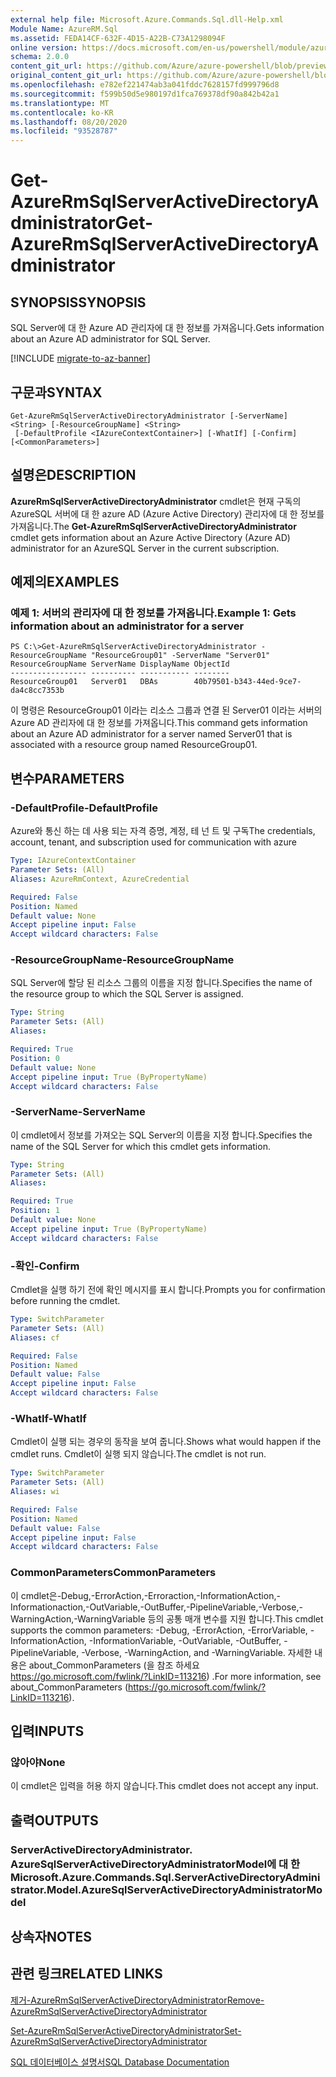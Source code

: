 ```yaml
---
external help file: Microsoft.Azure.Commands.Sql.dll-Help.xml
Module Name: AzureRM.Sql
ms.assetid: FEDA14CF-632F-4D15-A22B-C73A1298094F
online version: https://docs.microsoft.com/en-us/powershell/module/azurerm.sql/get-azurermsqlserveractivedirectoryadministrator
schema: 2.0.0
content_git_url: https://github.com/Azure/azure-powershell/blob/preview/src/ResourceManager/Sql/Commands.Sql/help/Get-AzureRmSqlServerActiveDirectoryAdministrator.md
original_content_git_url: https://github.com/Azure/azure-powershell/blob/preview/src/ResourceManager/Sql/Commands.Sql/help/Get-AzureRmSqlServerActiveDirectoryAdministrator.md
ms.openlocfilehash: e782ef221474ab3a041fddc7628157fd999796d8
ms.sourcegitcommit: f599b50d5e980197d1fca769378df90a842b42a1
ms.translationtype: MT
ms.contentlocale: ko-KR
ms.lasthandoff: 08/20/2020
ms.locfileid: "93528787"
---
```

# <span data-ttu-id="b7522-101">Get-AzureRmSqlServerActiveDirectoryAdministrator</span><span class="sxs-lookup"><span data-stu-id="b7522-101">Get-AzureRmSqlServerActiveDirectoryAdministrator</span></span>

## <span data-ttu-id="b7522-102">SYNOPSIS</span><span class="sxs-lookup"><span data-stu-id="b7522-102">SYNOPSIS</span></span>
<span data-ttu-id="b7522-103">SQL Server에 대 한 Azure AD 관리자에 대 한 정보를 가져옵니다.</span><span class="sxs-lookup"><span data-stu-id="b7522-103">Gets information about an Azure AD administrator for SQL Server.</span></span>

[!INCLUDE [migrate-to-az-banner](../../includes/migrate-to-az-banner.md)]

## <span data-ttu-id="b7522-104">구문과</span><span class="sxs-lookup"><span data-stu-id="b7522-104">SYNTAX</span></span>

```
Get-AzureRmSqlServerActiveDirectoryAdministrator [-ServerName] <String> [-ResourceGroupName] <String>
 [-DefaultProfile <IAzureContextContainer>] [-WhatIf] [-Confirm] [<CommonParameters>]
```

## <span data-ttu-id="b7522-105">설명은</span><span class="sxs-lookup"><span data-stu-id="b7522-105">DESCRIPTION</span></span>
<span data-ttu-id="b7522-106">**AzureRmSqlServerActiveDirectoryAdministrator** cmdlet은 현재 구독의 AzureSQL 서버에 대 한 azure AD (Azure Active Directory) 관리자에 대 한 정보를 가져옵니다.</span><span class="sxs-lookup"><span data-stu-id="b7522-106">The **Get-AzureRmSqlServerActiveDirectoryAdministrator** cmdlet gets information about an Azure Active Directory (Azure AD) administrator for an AzureSQL Server in the current subscription.</span></span>

## <span data-ttu-id="b7522-107">예제의</span><span class="sxs-lookup"><span data-stu-id="b7522-107">EXAMPLES</span></span>

### <span data-ttu-id="b7522-108">예제 1: 서버의 관리자에 대 한 정보를 가져옵니다.</span><span class="sxs-lookup"><span data-stu-id="b7522-108">Example 1: Gets information about an administrator for a server</span></span>
```
PS C:\>Get-AzureRmSqlServerActiveDirectoryAdministrator -ResourceGroupName "ResourceGroup01" -ServerName "Server01"
ResourceGroupName ServerName DisplayName ObjectId 
----------------- ---------- ----------- -------- 
ResourceGroup01   Server01   DBAs        40b79501-b343-44ed-9ce7-da4c8cc7353b
```

<span data-ttu-id="b7522-109">이 명령은 ResourceGroup01 이라는 리소스 그룹과 연결 된 Server01 이라는 서버의 Azure AD 관리자에 대 한 정보를 가져옵니다.</span><span class="sxs-lookup"><span data-stu-id="b7522-109">This command gets information about an Azure AD administrator for a server named Server01 that is associated with a resource group named ResourceGroup01.</span></span>

## <span data-ttu-id="b7522-110">변수</span><span class="sxs-lookup"><span data-stu-id="b7522-110">PARAMETERS</span></span>

### <span data-ttu-id="b7522-111">-DefaultProfile</span><span class="sxs-lookup"><span data-stu-id="b7522-111">-DefaultProfile</span></span>
<span data-ttu-id="b7522-112">Azure와 통신 하는 데 사용 되는 자격 증명, 계정, 테 넌 트 및 구독</span><span class="sxs-lookup"><span data-stu-id="b7522-112">The credentials, account, tenant, and subscription used for communication with azure</span></span>

```yaml
Type: IAzureContextContainer
Parameter Sets: (All)
Aliases: AzureRmContext, AzureCredential

Required: False
Position: Named
Default value: None
Accept pipeline input: False
Accept wildcard characters: False
```

### <span data-ttu-id="b7522-113">-ResourceGroupName</span><span class="sxs-lookup"><span data-stu-id="b7522-113">-ResourceGroupName</span></span>
<span data-ttu-id="b7522-114">SQL Server에 할당 된 리소스 그룹의 이름을 지정 합니다.</span><span class="sxs-lookup"><span data-stu-id="b7522-114">Specifies the name of the resource group to which the SQL Server is assigned.</span></span>

```yaml
Type: String
Parameter Sets: (All)
Aliases:

Required: True
Position: 0
Default value: None
Accept pipeline input: True (ByPropertyName)
Accept wildcard characters: False
```

### <span data-ttu-id="b7522-115">-ServerName</span><span class="sxs-lookup"><span data-stu-id="b7522-115">-ServerName</span></span>
<span data-ttu-id="b7522-116">이 cmdlet에서 정보를 가져오는 SQL Server의 이름을 지정 합니다.</span><span class="sxs-lookup"><span data-stu-id="b7522-116">Specifies the name of the SQL Server for which this cmdlet gets information.</span></span>

```yaml
Type: String
Parameter Sets: (All)
Aliases:

Required: True
Position: 1
Default value: None
Accept pipeline input: True (ByPropertyName)
Accept wildcard characters: False
```

### <span data-ttu-id="b7522-117">-확인</span><span class="sxs-lookup"><span data-stu-id="b7522-117">-Confirm</span></span>
<span data-ttu-id="b7522-118">Cmdlet을 실행 하기 전에 확인 메시지를 표시 합니다.</span><span class="sxs-lookup"><span data-stu-id="b7522-118">Prompts you for confirmation before running the cmdlet.</span></span>

```yaml
Type: SwitchParameter
Parameter Sets: (All)
Aliases: cf

Required: False
Position: Named
Default value: False
Accept pipeline input: False
Accept wildcard characters: False
```

### <span data-ttu-id="b7522-119">-WhatIf</span><span class="sxs-lookup"><span data-stu-id="b7522-119">-WhatIf</span></span>
<span data-ttu-id="b7522-120">Cmdlet이 실행 되는 경우의 동작을 보여 줍니다.</span><span class="sxs-lookup"><span data-stu-id="b7522-120">Shows what would happen if the cmdlet runs.</span></span>
<span data-ttu-id="b7522-121">Cmdlet이 실행 되지 않습니다.</span><span class="sxs-lookup"><span data-stu-id="b7522-121">The cmdlet is not run.</span></span>

```yaml
Type: SwitchParameter
Parameter Sets: (All)
Aliases: wi

Required: False
Position: Named
Default value: False
Accept pipeline input: False
Accept wildcard characters: False
```

### <span data-ttu-id="b7522-122">CommonParameters</span><span class="sxs-lookup"><span data-stu-id="b7522-122">CommonParameters</span></span>
<span data-ttu-id="b7522-123">이 cmdlet은-Debug,-ErrorAction,-Erroraction,-InformationAction,-Informationaction,-OutVariable,-OutBuffer,-PipelineVariable,-Verbose,-WarningAction,-WarningVariable 등의 공통 매개 변수를 지원 합니다.</span><span class="sxs-lookup"><span data-stu-id="b7522-123">This cmdlet supports the common parameters: -Debug, -ErrorAction, -ErrorVariable, -InformationAction, -InformationVariable, -OutVariable, -OutBuffer, -PipelineVariable, -Verbose, -WarningAction, and -WarningVariable.</span></span> <span data-ttu-id="b7522-124">자세한 내용은 about_CommonParameters (을 참조 하세요 https://go.microsoft.com/fwlink/?LinkID=113216) .</span><span class="sxs-lookup"><span data-stu-id="b7522-124">For more information, see about_CommonParameters (https://go.microsoft.com/fwlink/?LinkID=113216).</span></span>

## <span data-ttu-id="b7522-125">입력</span><span class="sxs-lookup"><span data-stu-id="b7522-125">INPUTS</span></span>

### <span data-ttu-id="b7522-126">않아야</span><span class="sxs-lookup"><span data-stu-id="b7522-126">None</span></span>
<span data-ttu-id="b7522-127">이 cmdlet은 입력을 허용 하지 않습니다.</span><span class="sxs-lookup"><span data-stu-id="b7522-127">This cmdlet does not accept any input.</span></span>

## <span data-ttu-id="b7522-128">출력</span><span class="sxs-lookup"><span data-stu-id="b7522-128">OUTPUTS</span></span>

### <span data-ttu-id="b7522-129">ServerActiveDirectoryAdministrator. AzureSqlServerActiveDirectoryAdministratorModel에 대 한</span><span class="sxs-lookup"><span data-stu-id="b7522-129">Microsoft.Azure.Commands.Sql.ServerActiveDirectoryAdministrator.Model.AzureSqlServerActiveDirectoryAdministratorModel</span></span>

## <span data-ttu-id="b7522-130">상속자</span><span class="sxs-lookup"><span data-stu-id="b7522-130">NOTES</span></span>

## <span data-ttu-id="b7522-131">관련 링크</span><span class="sxs-lookup"><span data-stu-id="b7522-131">RELATED LINKS</span></span>

[<span data-ttu-id="b7522-132">제거-AzureRmSqlServerActiveDirectoryAdministrator</span><span class="sxs-lookup"><span data-stu-id="b7522-132">Remove-AzureRmSqlServerActiveDirectoryAdministrator</span></span>](./Remove-AzureRmSqlServerActiveDirectoryAdministrator.md)

[<span data-ttu-id="b7522-133">Set-AzureRmSqlServerActiveDirectoryAdministrator</span><span class="sxs-lookup"><span data-stu-id="b7522-133">Set-AzureRmSqlServerActiveDirectoryAdministrator</span></span>](./Set-AzureRmSqlServerActiveDirectoryAdministrator.md)

[<span data-ttu-id="b7522-134">SQL 데이터베이스 설명서</span><span class="sxs-lookup"><span data-stu-id="b7522-134">SQL Database Documentation</span></span>](https://docs.microsoft.com/azure/sql-database/)


